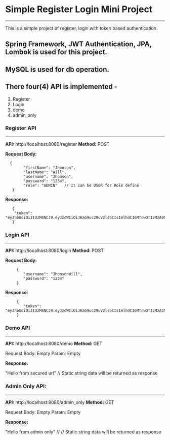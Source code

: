 # Simple Register Login Mini Project
---------------------------------------
This is a simple project of register, login with token based authentication.

## Spring Framework, JWT Authentication, JPA, Lombok is used for this project.


## MySQL is used for db operation.

## There four(4) API is implemented -
   
   1. Register
   2. Login
   3. demo 
   4. admin_only 

### Register API
----------------

**API:** http://localhost:8080/register
**Method:** POST
 
**Request Body:**
```
  {
    	"firstName": "Jhonson",
    	"lastName": "Will",
    	"username": "Jhonson",
    	"password": "1234",
    	"role": "ADMIN"   // It can be USER for Role define
   }
```

**Response:**
```
   {
    "token": "eyJhbGciOiJIUzM4NCJ9.eyJzdWIiOiJKaG9uc29uV2lsbCIsImlhdCI6MTcwOTI2MzA0NCwiZXhwIjoxNzA5MzQ5NDQ0fQ.MpgfnkGqXSLjvlKMy0D50MSPzAPQAsSQAPlfmXmQXRD1B84Qu45qQOWiCfVWEZ5n"
   }
```

### Login API
--------------------

**API:** http://localhost:8080/login
**Method:** POST

**Request Body:**
```
     {
    	"username": "JhonsonWill",
    	"password": "1234"
     }
```

**Response:**
```
     {
    	"token": "eyJhbGciOiJIUzM4NCJ9.eyJzdWIiOiJKaG9uc29uV2lsbCIsImlhdCI6MTcwOTI2MzA3NywiZXhwIjoxNzA5MzQ5NDc3fQ.zaeel6i35L5r3QPEka5vSTDKupSWJbdhhTn4wViBePZO329idAKummac7JVvBojY"
     }
```

### Demo API
------------------

**API:** http://localhost:8080/demo
**Method:** GET

Request Body:  Empty
Param: Empty

**Response:**

  "Hello from secured url" // Static string data will be returned as response


### Admin Only API:
--------------------

**API:** http://localhost:8080/admin_only
**Method:** GET

Request Body:  Empty
Param: Empty

**Response:**

   "Hello from admin only" // // Static string data will be returned as response
